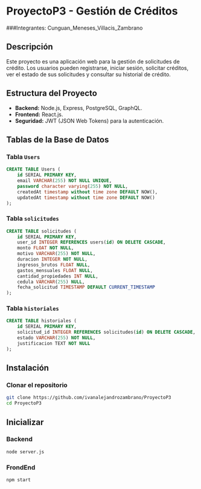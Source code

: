 # ProyectoP3 - Gestión de Créditos

###Integrantes: Cunguan_Meneses_Villacis_Zambrano
## Descripción

Este proyecto es una aplicación web para la gestión de solicitudes de crédito. Los usuarios pueden registrarse, iniciar sesión, solicitar créditos, ver el estado de sus solicitudes y consultar su historial de crédito.

## Estructura del Proyecto

- **Backend:** Node.js, Express, PostgreSQL, GraphQL.
- **Frontend:** React.js.
- **Seguridad:** JWT (JSON Web Tokens) para la autenticación.

## Tablas de la Base de Datos

### Tabla `Users`
```sql
CREATE TABLE Users (
    id SERIAL PRIMARY KEY,
    email VARCHAR(255) NOT NULL UNIQUE,
    password character varying(255) NOT NULL,
    createdAt timestamp without time zone DEFAULT NOW(),
    updatedAt timestamp without time zone DEFAULT NOW()
);
```
### Tabla `solicitudes `
```sql
CREATE TABLE solicitudes (
    id SERIAL PRIMARY KEY,
    user_id INTEGER REFERENCES users(id) ON DELETE CASCADE,
    monto FLOAT NOT NULL,
    motivo VARCHAR(255) NOT NULL,
    duracion INTEGER NOT NULL,
    ingresos_brutos FLOAT NULL,
    gastos_mensuales FLOAT NULL,
    cantidad_propiedades INT NULL,
    cedula VARCHAR(255) NULL,
    fecha_solicitud TIMESTAMP DEFAULT CURRENT_TIMESTAMP
);
```
### Tabla `historiales `
```sql
CREATE TABLE historiales (
    id SERIAL PRIMARY KEY,
    solicitud_id INTEGER REFERENCES solicitudes(id) ON DELETE CASCADE,
    estado VARCHAR(255) NOT NULL,
    justificacion TEXT NOT NULL
);
```

## Instalación

### Clonar el repositorio
```bash
git clone https://github.com/ivanalejandrozambrano/ProyectoP3
cd ProyectoP3
```

## Inicializar

### Backend
```bash
node server.js
```

### FrondEnd
```bash
npm start
```




